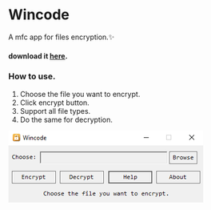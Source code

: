 # Wincode
A mfc app for files encryption.:sparkles:

#### download it <a href="https://github.com/bestoak/wincode/raw/master/download/Wincode.zip" target="_blank">here</a>.

### How to use.
1. Choose the file you want to encrypt.
2. Click encrypt button.
3. Support all file types.
4. Do the same for decryption.

<img src="./img/main.png">
